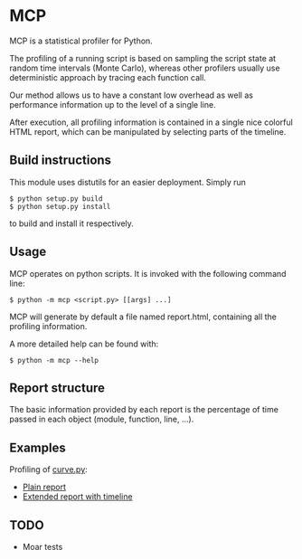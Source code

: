 # MCP

MCP is a statistical profiler for Python.

The profiling of a running script is based on sampling the script state
at random time intervals (Monte Carlo), whereas other profilers usually
use deterministic approach by tracing each function call.

Our method allows us to have a constant low overhead as well as
performance information up to the level of a single line.

After execution, all profiling information is contained in a single
nice colorful HTML report, which can be manipulated by selecting parts
of the timeline.

## Build instructions

This module uses distutils for an easier deployment.
Simply run

    $ python setup.py build
    $ python setup.py install

to build and install it respectively.

## Usage

MCP operates on python scripts.
It is invoked with the following command line:

    $ python -m mcp <script.py> [[args] ...]
    
MCP will generate by default a file named report.html, containing all
the profiling information.

A more detailed help can be found with:

    $ python -m mcp --help

## Report structure

The basic information provided by each report is the percentage of time passed in each object (module, function, line, ...).



## Examples

Profiling of [curve.py](http://github.com/rqndom/curve.py):
* [Plain report](http://rawgit.com/rqndom/mcp/master/examples/plain_report.html)
* [Extended report with timeline](http://rawgit.com/rqndom/mcp/master/examples/extended_report.html)

## TODO

* Moar tests
